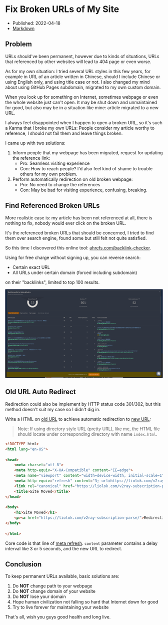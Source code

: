 # Fix Broken URLs of My Site

- Published: 2022-04-18
- [Markdown][raw]

[raw]: https://raw.githubusercontent.com/liolok/liolok.com/master/fix-broken-urls-of-my-site/index.md

## Problem

URLs should've been permanent, however due to kinds of situations, URLs that referenced by other websites will lead to 404 page or even worse.

As for my own situation: I tried several URL styles in this few years, for example in URL of an article written in Chinese, should I include Chinese or using English only, and using title case or not. I also changed my mind about using GitHub Pages subdomain, migrated to my own custom domain.

When you look up for something on Internet, sometimes webpage or even the whole website just can't open. It may be shut down and unmaintained for good, but also may be in a situation like mine: article migrated to a new URL.

I always feel disappointed when I happen to open a broken URL, so it's such a Karma that I broke my own URLs: People consider my article worthy to reference, I should not fail them and leave things broken.

I came up with two solutions:

1. Inform people that my webpage has been migrated, request for updating the reference link:
    - Pro: Seamless visiting experience
    - Con: How to reach people? I'd also feel kind of shame to trouble others for my own problem.
2. Perform automatically redirection on old broken webpage:
    - Pro: No need to change the references
    - Con: May be bad for visiting experience, confusing, breaking.

## Find Referenced Broken URLs

More realistic case is: my article has been not referenced at all, there is nothing to fix, nobody would ever click on the broken URL.

It's the referenced broken URLs that should be concerned, I tried to find them over search engine, found some but still felt not quite satisfied.

So this time I discovered this online tool: [ahrefs.com/backlink-checker](https://ahrefs.com/backlink-checker).

Using for free charge without signing up, you can reverse search:

- Certain exact URL
- All URLs under certain domain (forced including subdomain)

on their "backlinks", limited to top 100 results.

![](ahrefs-backlink-checker-example.webp)

## Old URL Auto Redirect

Redirection could also be implement by HTTP status code 301/302, but this method doesn't suit my case so I didn't dig in.

Write a HTML on [old URL][old_url] to achieve automatic redirection to [new URL][new_url]:

[old_url]: https://liolok.github.io/V2Ray-Subscription-Parse/
[new_url]: https://liolok.com/v2ray-subscription-parse/

> Note: If using directory style URL (pretty URL), like me, the HTML file should locate under corresponding directory with name `index.html`.


```html
<!DOCTYPE html>
<html lang="en-US">

<head>
    <meta charset="utf-8">
    <meta http-equiv="X-UA-Compatible" content="IE=edge">
    <meta name="viewport" content="width=device-width, initial-scale=1">
    <meta http-equiv="refresh" content="3; url=https://liolok.com/v2ray-subscription-parse/">
    <link rel="canonical" href="https://liolok.com/v2ray-subscription-parse/">
    <title>Site Moved</title>
</head>

<body>
    <h1>Site Moved</h1>
    <p><a href="https://liolok.com/v2ray-subscription-parse/">Redirecting to my new site...</a></p>
</body>

</html>
```

Core code is that line of [meta refresh](https://en.wikipedia.org/wiki/Meta_refresh). `content` parameter contains a delay interval like 3 or 5 seconds, and the new URL to redirect.

## Conclusion

To keep permanent URLs available, basic solutions are:

1. Do **NOT** change path to your webpage
2. Do **NOT** change domain of your website
3. Do **NOT** lose your domain
4. Hope human civilization not falling so hard that Internet down for good
5. Try to live forever for maintaining your website

That's all, wish you guys good health and long live.
